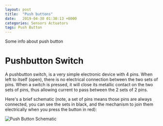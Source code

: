 ```yaml
---
layout: post
title:  "Push buttons"
date:   2019-04-30 01:30:13 +0000
categories: Sensors Actuators
tags: Push Button
---
```


Some info about push button

# Pushbutton Switch

A pushbutton switch, is a very simple electronic device with 4 pins. When left
to itself (open), there is no electrical connection between the two sets of pins.
When a switch is pressed, it will close its metallic contact on the two sets of
pins, thus allowing current to pass between the 2 sets of 2 pins.

Here's a brief schematic (note, a set of pins means those pins are always connected,
you can see the sets in black, and the mechanism to join them electrically when
you press the button in red):

![Push Button Schematic](/docs/assets/res/button_1.png)